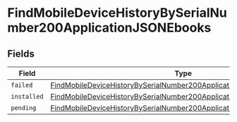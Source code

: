 # FindMobileDeviceHistoryBySerialNumber200ApplicationJSONEbooks


## Fields

| Field                                                                                                                                                                       | Type                                                                                                                                                                        | Required                                                                                                                                                                    | Description                                                                                                                                                                 |
| --------------------------------------------------------------------------------------------------------------------------------------------------------------------------- | --------------------------------------------------------------------------------------------------------------------------------------------------------------------------- | --------------------------------------------------------------------------------------------------------------------------------------------------------------------------- | --------------------------------------------------------------------------------------------------------------------------------------------------------------------------- |
| `failed`                                                                                                                                                                    | [FindMobileDeviceHistoryBySerialNumber200ApplicationJSONEbooksFailed](../../models/operations/findmobiledevicehistorybyserialnumber200applicationjsonebooksfailed.md)[]     | :heavy_minus_sign:                                                                                                                                                          | N/A                                                                                                                                                                         |
| `installed`                                                                                                                                                                 | [FindMobileDeviceHistoryBySerialNumber200ApplicationJSONEbooksInstalled](../../models/operations/findmobiledevicehistorybyserialnumber200applicationjsonebooksinstalled.md) | :heavy_minus_sign:                                                                                                                                                          | N/A                                                                                                                                                                         |
| `pending`                                                                                                                                                                   | [FindMobileDeviceHistoryBySerialNumber200ApplicationJSONEbooksPending](../../models/operations/findmobiledevicehistorybyserialnumber200applicationjsonebookspending.md)[]   | :heavy_minus_sign:                                                                                                                                                          | N/A                                                                                                                                                                         |